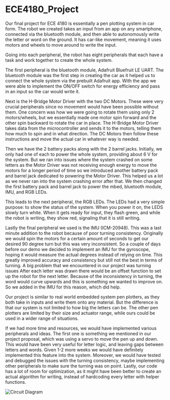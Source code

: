 # ECE4180_Project
Our final project for ECE 4180 is essentially a pen plotting system in car form. The robot we created takes an input from an app on any smartphone, connected via the bluetooth module, and then able to autonomously write the letter or word on the ground. It has car-like movement, meaning it uses motors and wheels to move around to write the input.

Going into each peripheral, the robot has eight peripherals that each have a task and work together to create the whole system.

The first peripheral is the bluetooth module, Adafruit Bluefruit LE UART. The bluetooth module was the first step in creating the car as it helped us to connect the whole system via the prebuilt Adafruit app. With the app we were able to implement the ON/OFF switch for energy efficiency and pass in an input so the car would write it. 

Next is the H-Bridge Motor Driver with the two DC Motors. These were very crucial peripherals since no movement would have been possible without them. One concern was how we were going to rotate them using only 2 motors/wheels, but we essentially made one motor spin forward and the other spin backward to rotate the car in place.  The H-Bridge Motor Driver takes data from the microcontroller and sends it to the motors, telling them how much to spin and in what direction. The DC Motors then follow these instructions and move the actual car in whatever way is needed. 

Then we have the 2 battery packs along with the 2 barrel jacks. Initially, we only had one of each to power the whole system, providing about 6 V for the system. But we ran into issues where the system crashed on some letters as the Motor Driver was not receiving enough energy to move the motors for a longer period of time so we introduced another battery pack and barrel jack dedicated to powering the Motor Driver. This helped us a lot as we never ran into the system crashing error after that. We then changed the first battery pack and barrel jack to power the mbed, bluetooth module, IMU, and RGB LEDs. 

This leads to the next peripheral, the RGB LEDs. The LEDs had a very simple purpose: to show the status of the system. When you power it on, the LEDS slowly turn white. When it gets ready for input, they flash green, and while the robot is writing, they show red, signaling that it is still writing. 

Lastly the final peripheral we used is the IMU (ICM-20948). This was a last minute addition to the robot because of poor turning consistency. Originally we would spin the motors for a certain amount of seconds to get our desired 90 degree turn but this was very inconsistent. So a couple of days before our demo we decided to implement an IMU for the gyroscope, hoping it would measure the actual degrees instead of relying on time. This greatly improved accuracy and consistency but still not the best in terms of turning.
A big problem that we encountered in our project was turning issues After each letter was drawn there would be an offset function to set up the robot for the next letter. Because of the inconsistency in turning, the word would curve upwards and this is something we wanted to improve on. So we added in the IMU for this reason, which did help.

Our project is similar to real world embedded system pen plotters, as they both take in inputs and write them onto any material. But the difference is that our system is not limited to how big the letters can be. The other pen plotters are limited by their size and actuator range, while ours could be used in a wider range of situations.

If we had more time and resources, we would have implemented various peripherals and ideas. The first one is something we mentioned in our project proposal, which was using a servo to move the pen up and down. This would have been very useful for letter logic, and leaving gaps between letters and words. Given 1-2 more weeks we would have definitely implemented this feature into the system. Moreover, we would have tested and debugged the issues with the turning consistency, maybe implementing other peripherals to make sure the turning was on point. Lastly, our code has a lot of room for optimization, as it might have been better to create an actual algorithm for writing, instead of hardcoding every letter with helper functions.


![Circuit Diagram](https://github.gatech.edu/ygurude3/ECE-4180-Project/raw/main/circuitdiagram.jpg)

